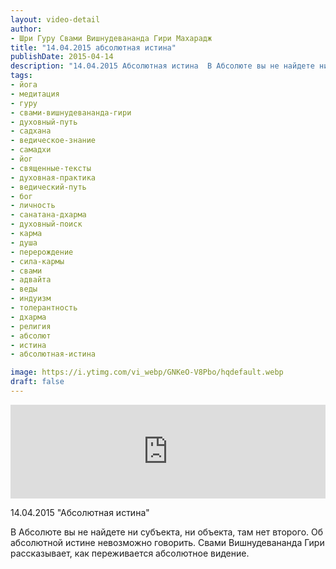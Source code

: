 ```yaml
---
layout: video-detail
author:
- Шри Гуру Свами Вишнудевананда Гири Махарадж
title: "14.04.2015 абсолютная истина"
publishDate: 2015-04-14
description: "14.04.2015 Абсолютная истина  В Абсолюте вы не найдете ни субъекта, ни объекта, там нет второго. Об абсолютной истине невозможно говорить. Свами Вишнудевананда Гири рассказывает, как переживается абсолютное видение."
tags: 
- йога
- медитация
- гуру
- свами-вишнудевананда-гири
- духовный-путь
- садхана
- ведическое-знание
- самадхи
- йог
- священные-тексты
- духовная-практика
- ведический-путь
- бог
- личность
- санатана-дхарма
- духовный-поиск
- карма
- душа
- перерождение
- сила-кармы
- свами
- адвайта
- веды
- индуизм
- толерантность
- дхарма
- религия
- абсолют
- истина
- абсолютная-истина

image: https://i.ytimg.com/vi_webp/GNKeO-V8Pbo/hqdefault.webp
draft: false
---
```


<iframe width="100%" src="https://www.youtube.com/embed/GNKeO-V8Pbo" frameborder="0" allowfullscreen=""></iframe> 

 14.04.2015 "Абсолютная истина"

 В Абсолюте вы не найдете ни субъекта, ни объекта, там нет второго. Об абсолютной истине невозможно говорить. Свами Вишнудевананда Гири рассказывает, как переживается абсолютное видение.  

  

 